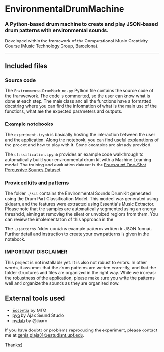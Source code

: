 # EnvironmentalDrumMachine
### A Python-based drum machine to create and play JSON-based drum patterns with environmental sounds.
Developed within the framework of the Computational Music Creativity Course (Music Technology Group, Barcelona).

---

## Included files

### Source code

The ```EnvironmentalDrumMachine.py``` Python file contains the source code of the framwework. The code is commented,
so the user can know what is done at each step. The main class and all the functions have a formatted docstring
where you can find the information of what is the main use of the functions, what are the expected parameters and
outputs.

### Example notebooks

The ```experiment.ipynb``` is basically hosting the interaction between the user and the application. Along the notebook,
you can find useful explanations of the project and how to play with it. Some examples are already provided.

The ```classification.ipynb``` provides an example code walkthrough to automatically build your environmental drum kit with
a Machine Learning model. The training and evaluation dataset is the
[Freesound One-Shot Percussive Sounds Dataset](https://zenodo.org/record/3665275#.YHGJe2gp5-V).

### Provided kits and patterns

The folder ```./kit``` contains the Environmental Sounds Drum Kit generated using the Drum Part Classification Model.
This modeel was generated using sklearn, and the features were extracted using Essentia's Music Extractor. Please
note that the samples are automatically segmented using an energy threshold, aiming at removing the silent or
unvoiced regions from them. You can review the implementation of this approach in the

The ```./patterns``` folder contains example patterns written in JSON format. Further detail and instruction to create
your own patterns is given in the notebook.

### IMPORTANT DISCLAIMER

This project is not installable yet. It is also not robust to errors. In other words, it
assumes that the drum patterns are written correctly, and that the folder structures and files are organized
in the right way. While we increasr the robustness of the application, please make sure you write the patterns well
and organize the sounds as they are organized now.

## External tools used
- [Essentia](https://essentia.upf.edu/) by MTG
- [pyo](http://ajaxsoundstudio.com/pyodoc/) by Ajax Sound Studio
- [pydub](https://github.com/jiaaro/pydub) by @jiaaro

If you have doubts or problems reproducing the experiment, please contact me at genis.plaja01@estudiant.upf.edu.

Thanks:)
